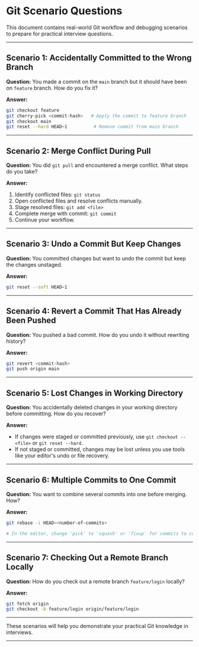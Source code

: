 # Git Scenario Questions

This document contains real-world Git workflow and debugging scenarios to prepare for practical interview questions.

---

## Scenario 1: Accidentally Committed to the Wrong Branch

**Question:** You made a commit on the `main` branch but it should have been on `feature` branch. How do you fix it?

**Answer:**

```bash
git checkout feature
git cherry-pick <commit-hash>   # Apply the commit to feature branch
git checkout main
git reset --hard HEAD~1          # Remove commit from main branch
```

---

## Scenario 2: Merge Conflict During Pull

**Question:** You did `git pull` and encountered a merge conflict. What steps do you take?

**Answer:**

1. Identify conflicted files: `git status`  
2. Open conflicted files and resolve conflicts manually.  
3. Stage resolved files: `git add <file>`  
4. Complete merge with commit: `git commit`  
5. Continue your workflow.

---

## Scenario 3: Undo a Commit But Keep Changes

**Question:** You committed changes but want to undo the commit but keep the changes unstaged.

**Answer:**

```bash
git reset --soft HEAD~1
```

---

## Scenario 4: Revert a Commit That Has Already Been Pushed

**Question:** You pushed a bad commit. How do you undo it without rewriting history?

**Answer:**

```bash
git revert <commit-hash>
git push origin main
```

---

## Scenario 5: Lost Changes in Working Directory

**Question:** You accidentally deleted changes in your working directory before committing. How do you recover?

**Answer:**

- If changes were staged or committed previously, use `git checkout -- <file>` or `git reset --hard`.  
- If not staged or committed, changes may be lost unless you use tools like your editor's undo or file recovery.

---

## Scenario 6: Multiple Commits to One Commit

**Question:** You want to combine several commits into one before merging. How?

**Answer:**

```bash
git rebase -i HEAD~<number-of-commits>

# In the editor, change 'pick' to 'squash' or 'fixup' for commits to combine.

```

---

## Scenario 7: Checking Out a Remote Branch Locally

**Question:** How do you check out a remote branch `feature/login` locally?

**Answer:**

```bash
git fetch origin
git checkout -b feature/login origin/feature/login
```

---

These scenarios will help you demonstrate your practical Git knowledge in interviews.

---
